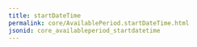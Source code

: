 ```yaml
---
title: startDateTime
permalink: core/AvailablePeriod.startDateTime.html
jsonid: core_availableperiod_startdatetime
---
```

